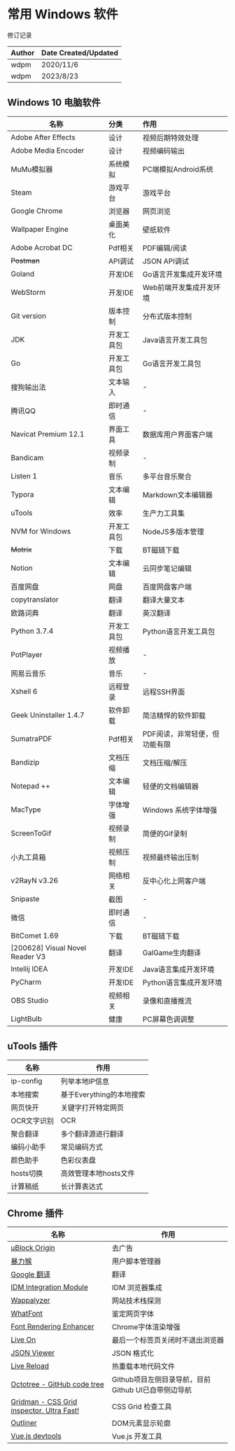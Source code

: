 # 常用 Windows 软件

修订记录

| Author       | Date Created/Updated |
| :----------- |:---------------------|
| wdpm | 2020/11/6            |
| wdpm | 2023/8/23            |



## Windows 10 电脑软件

| 名称                                | 分类       | 作用                          |
|-----------------------------------| :--------- | :---------------------------- |
| Adobe After Effects               | 设计       | 视频后期特效处理              |
| Adobe Media Encoder               | 设计       | 视频编码输出                  |
| MuMu模拟器                           | 系统模拟   | PC端模拟Android系统           |
| Steam                             | 游戏平台   | 游戏平台                      |
| Google Chrome                     | 浏览器     | 网页浏览                      |
| Wallpaper Engine                  | 桌面美化   | 壁纸软件                      |
| Adobe Acrobat DC                  | Pdf相关    | PDF编辑/阅读                  |
| ~~Postman~~                       | API调试    | JSON API调试                  |
| Goland                            | 开发IDE    | Go语言开发集成开发环境        |
| WebStorm                          | 开发IDE    | Web前端开发集成开发环境       |
| Git version                       | 版本控制   | 分布式版本控制                |
| JDK                               | 开发工具包 | Java语言开发工具包            |
| Go                                | 开发工具包 | Go语言开发工具包              |
| 搜狗输出法                             | 文本输入   | -                             |
| 腾讯QQ                              | 即时通信   | -                             |
| Navicat Premium 12.1              | 界面工具   | 数据库用户界面客户端          |
| Bandicam                          | 视频录制   | -                             |
| Listen 1                          | 音乐       | 多平台音乐聚合                |
| Typora                            | 文本编辑   | Markdown文本编辑器            |
| uTools                            | 效率       | 生产力工具集                  |
| NVM for Windows                   | 开发工具包 | NodeJS多版本管理              |
| ~~Motrix~~                        | 下载       | BT磁链下载                    |
| Notion                            | 文本编辑   | 云同步笔记编辑                |
| 百度网盘                              | 网盘       | 百度网盘客户端                |
| copytranslator                    | 翻译       | 翻译大量文本                  |
| 欧路词典                              | 翻译       | 英汉翻译                      |
| Python 3.7.4                      | 开发工具包 | Python语言开发工具包          |
| PotPlayer                         | 视频播放   | -                             |
| 网易云音乐                             | 音乐       | -                             |
| Xshell 6                          | 远程登录   | 远程SSH界面                   |
| Geek Uninstaller 1.4.7            | 软件卸载   | 简洁精悍的软件卸载            |
| SumatraPDF                        | Pdf相关    | PDF阅读，非常轻便，但功能有限 |
| Bandizip                          | 文档压缩   | 文档压缩/解压                 |
| Notepad ++                        | 文本编辑   | 轻便的文档编辑器              |
| MacType                           | 字体增强   | Windows 系统字体增强          |
| ScreenToGif                       | 视频录制   | 简便的Gif录制                 |
| 小丸工具箱                             | 视频压制   | 视频最终输出压制              |
| v2RayN v3.26                      | 网络相关   | 反中心化上网客户端            |
| Snipaste                          | 截图       | -                             |
| 微信                                | 即时通信   | -                             |
| BitComet 1.69                     | 下载       | BT磁链下载                    |
| \[200628\] Visual Novel Reader V3 | 翻译       | GalGame生肉翻译               |
| Intellij IDEA                     | 开发IDE    | Java语言集成开发环境          |
| PyCharm                           | 开发IDE    | Python语言集成开发环境        |
| OBS Studio                        | 视频相关    | 录像和直播推流        |
| LightBulb                         | 健康    | PC屏幕色调调整        |



## uTools 插件

| 名称        | 作用                |
|-----------|-------------------|
| ip-config | 列举本地IP信息          |
| 本地搜索      | 基于Everything的本地搜索 |
| 网页快开      | 关键字打开特定网页         |
| OCR文字识别   | OCR               |
| 聚合翻译      | 多个翻译源进行翻译         |
| 编码小助手     | 常见编码方式            |
| 颜色助手      | 色彩仪表盘             |
| hosts切换   | 高效管理本地hosts文件     |
| 计算稿纸      | 长计算表达式            |



## Chrome 插件

| 名称                                                         | 作用                                |
| ------------------------------------------------------------ |-----------------------------------|
| [uBlock Origin](https://chrome.google.com/webstore/detail/cjpalhdlnbpafiamejdnhcphjbkeiagm) | 去广告                               |
| [暴力猴](https://chrome.google.com/webstore/detail/jinjaccalgkegednnccohejagnlnfdag) | 用户脚本管理器                           |
| [Google 翻译](https://chrome.google.com/webstore/detail/aapbdbdomjkkjkaonfhkkikfgjllcleb) | 翻译                                |
| [IDM Integration Module](https://chrome.google.com/webstore/detail/ngpampappnmepgilojfohadhhmbhlaek) | IDM 浏览器集成                         |
| [Wappalyzer](https://chrome.google.com/webstore/detail/gppongmhjkpfnbhagpmjfkannfbllamg) | 网站技术栈探测                           |
| [WhatFont](https://chrome.google.com/webstore/detail/jabopobgcpjmedljpbcaablpmlmfcogm) | 鉴定网页字体                            |
| [Font Rendering Enhancer](https://chrome.google.com/webstore/detail/hmbmmdjlcdediglgfcdkhinjdelkiock) | Chrome字体渲染增强                      |
| [Live On](https://chrome.google.com/webstore/detail/oficfgdfeoknbjfhommlpiekdapmnebh) | 最后一个标签页关闭时不退出浏览器       |
| [JSON Viewer](https://chrome.google.com/webstore/detail/gbmdgpbipfallnflgajpaliibnhdgobh) | JSON 格式化                          |
| [Live Reload](https://chrome.google.com/webstore/detail/jcejoncdonagmfohjcdgohnmecaipidc) | 热重载本地代码文件                         |
| [Octotree - GitHub code tree](https://chrome.google.com/webstore/detail/bkhaagjahfmjljalopjnoealnfndnagc) | Github项目左侧目录导航，目前Github UI已自带侧边导航 |
| [Gridman - CSS Grid inspector. Ultra Fast!](https://chrome.google.com/webstore/detail/cmplbmppmfboedgkkelpkfgaakabpicn) | CSS Grid 检查工具                     |
| [Outliner](https://chrome.google.com/webstore/detail/hmdacajmldpieoadpgloddgkeamdhoka) | DOM元素显示轮廓                         |
| [Vue.js devtools](https://chrome.google.com/webstore/detail/nhdogjmejiglipccpnnnanhbledajbpd) | Vue.js 开发工具                       |
